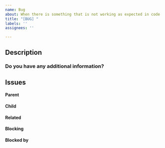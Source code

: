 ```yaml
---
name: Bug
about: When there is something that is not working as expected in code or other places
title: "[BUG] "
labels: ''
assignees: ''

---
```


## Description

### Do you have any additional information?



##  Issues
<!-- Issue relationships
If it is possible, link issues via task lists sorted by issue numbers like:

- [ ] #1 [BUG] X is not working
- [ ] #2 [DESIGN] Design for X
-->

#### Parent



#### Child



#### Related



#### Blocking



#### Blocked by
